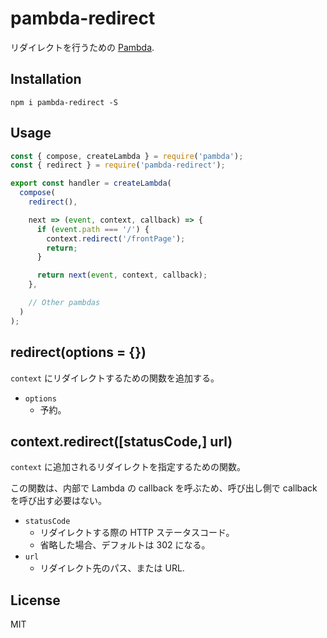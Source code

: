 # pambda-redirect

リダイレクトを行うための [Pambda](https://github.com/pambda/pambda).

## Installation

```
npm i pambda-redirect -S
```

## Usage

``` javascript
const { compose, createLambda } = require('pambda');
const { redirect } = require('pambda-redirect');

export const handler = createLambda(
  compose(
    redirect(),

    next => (event, context, callback) => {
      if (event.path === '/') {
        context.redirect('/frontPage');
        return;
      }

      return next(event, context, callback);
    },

    // Other pambdas
  )
);
```

## redirect(options = {})

`context` にリダイレクトするための関数を追加する。

- `options`
    - 予約。

## context.redirect([statusCode,] url)

`context` に追加されるリダイレクトを指定するための関数。

この関数は、内部で Lambda の callback を呼ぶため、呼び出し側で callback を呼び出す必要はない。

- `statusCode`
    - リダイレクトする際の HTTP ステータスコード。
    - 省略した場合、デフォルトは 302 になる。
- `url`
    - リダイレクト先のパス、または URL.

## License

MIT

